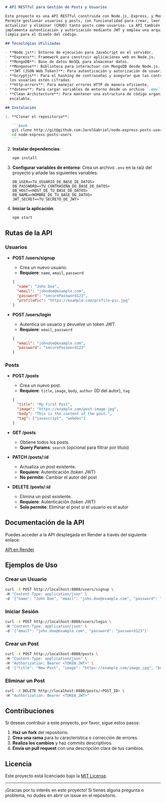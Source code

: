 

````markdown
# API RESTful para Gestión de Posts y Usuarios

Este proyecto es una API RESTful construida con Node.js, Express, y MongoDB.
Permite gestionar usuarios y posts, con funcionalidad para crear, leer,
actualizar y eliminar (CRUD) tanto posts como usuarios. La API también
implementa autenticación y autorización mediante JWT y emplea una arquitectura
limpia para el diseño del código.

## Tecnologías Utilizadas

- **Node.js**: Entorno de ejecución para JavaScript en el servidor.
- **Express**: Framework para construir aplicaciones web en Node.js.
- **MongoDB**: Base de datos NoSQL para almacenar datos.
- **Mongoose**: Biblioteca para interactuar con MongoDB desde Node.js.
- **JWT (JSON Web Token)**: Para autenticación y autorización de usuarios.
- **bcryptjs**: Para el hashing de contraseñas y asegurar que las contraseñas de
  los usuarios estén cifradas.
- **http-errors**: Para manejar errores HTTP de manera eficiente.
- **dotenv**: Para cargar variables de entorno desde un archivo `.env`.
- **Clean Architecture**: Para mantener una estructura de código organizada y
  escalable.

## Instalación

1. **Clonar el repositorio**:

   ```bash
   git clone http://git@github.com:JarolGabriel/node-express-posts-users.git
   cd node-express-posts-users
   ```
````

2. **Instalar dependencias**:

   ```bash
   npm install
   ```

3. **Configurar variables de entorno**: Crea un archivo `.env` en la raíz del
   proyecto y añade las siguientes variables:

   ```plaintext
   DB_USER=<TU_USUARIO_DE_BASE_DE_DATOS>
   DB_PASSWORD=<TU_CONTRASEÑA_DE_BASE_DE_DATOS>
   DB_HOST=<HOST_DE_TU_BASE_DE_DATOS>
   DB_NAME=<NOMBRE_DE_TU_BASE_DE_DATOS>
   JWT_SECRET=<TU_SECRETO_DE_JWT>
   ```

4. **Iniciar la aplicación**:
   ```bash
   npm start
   ```

## Rutas de la API

### **Usuarios**

- **POST /users/signup**

  - Crea un nuevo usuario.
  - **Requiere**: `name`, `email`, `password`

  ```json
  {
    "name": "John Doe",
    "email": "johndoe@example.com",
    "password": "securePassword123",
    "profilePic": "https://example.com/profile-pic.jpg"
  }
  ```

- **POST /users/login**

  - Autentica un usuario y devuelve un token JWT.
  - **Requiere**: `email`, `password`

  ```json
  {
    "email": "johndoe@example.com",
    "password": "securePassword123"
  }
  ```

### **Posts**

- **POST /posts**

  - Crea un nuevo post.
  - **Requiere**: `title`, `image`, `body`, `author` (ID del autor), `tag`

  ```json
  {
    "title": "My First Post",
    "image": "https://example.com/post-image.jpg",
    "body": "This is the content of the post.",
    "tag": ["javascript", "webdev"]
  }
  ```

- **GET /posts**

  - Obtiene todos los posts.
  - **Query Params**: `search` (opcional para filtrar por título)

- **PATCH /posts/:id**

  - Actualiza un post existente.
  - **Requiere**: Autenticación (token JWT)
  - **No permite**: Cambiar el autor del post

- **DELETE /posts/:id**
  - Elimina un post existente.
  - **Requiere**: Autenticación (token JWT)
  - **Solo permite**: Eliminar el post si el usuario es el autor

## Documentación de la API

Puedes acceder a la API desplegada en Render a través del siguiente enlace:

[API en Render](https://node-express-posts-users-api.onrender.com)

## Ejemplos de Uso

### Crear un Usuario

```bash
curl -X POST http://localhost:8080/users/signup \
-H "Content-Type: application/json" \
-d '{"name": "John Doe", "email": "john.doe@example.com", "password": "password123"}'
```

### Iniciar Sesión

```bash
curl -X POST http://localhost:8080/users/login \
-H "Content-Type: application/json" \
-d '{"email": "john.doe@example.com", "password": "password123"}'
```

### Crear un Post

```bash
curl -X POST http://localhost:8080/posts \
-H "Content-Type: application/json" \
-H "Authorization: Bearer <TOKEN_JWT>" \
-d '{"title": "New Post", "image": "https://example.com/image.jpg", "body": "Post content.", "author": "<USER_ID>"}'
```

### Eliminar un Post

```bash
curl -X DELETE http://localhost:8080/posts/<POST_ID> \
-H "Authorization: Bearer <TOKEN_JWT>"
```

## Contribuciones

Si deseas contribuir a este proyecto, por favor, sigue estos pasos:

1. **Haz un fork** del repositorio.
2. **Crea una rama** para tu característica o corrección de errores.
3. **Realiza los cambios** y haz commits descriptivos.
4. **Envía un pull request** con una descripción clara de tus cambios.

## Licencia

Este proyecto está licenciado bajo la [MIT License](LICENSE).

---

¡Gracias por tu interés en este proyecto! Si tienes alguna pregunta o problema,
no dudes en abrir un issue en el repositorio.
